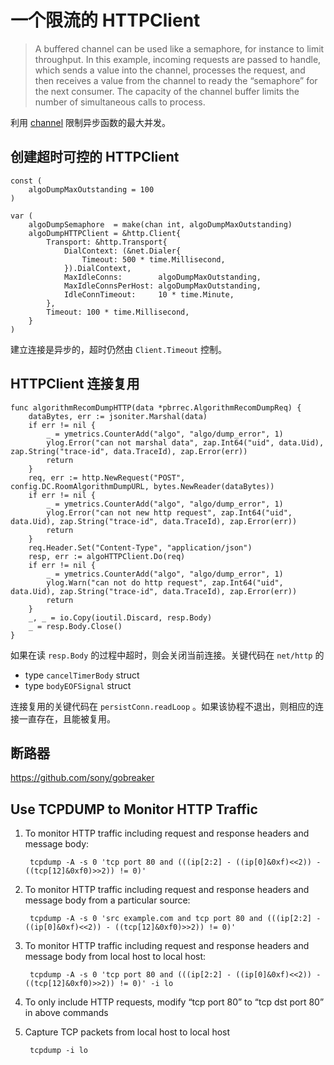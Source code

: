 # 一个限流的 HTTPClient

> A buffered channel can be used like a semaphore, for instance to limit throughput. In this example, incoming requests are passed to handle, which sends a value into the channel, processes the request, and then receives a value from the channel to ready the “semaphore” for the next consumer. The capacity of the channel buffer limits the number of simultaneous calls to process.

利用 [channel](https://golang.org/doc/effective_go.html#channels) 限制异步函数的最大并发。 

## 创建超时可控的 HTTPClient

```
const (
	algoDumpMaxOutstanding = 100
)

var (
	algoDumpSemaphore  = make(chan int, algoDumpMaxOutstanding)
	algoDumpHTTPClient = &http.Client{
		Transport: &http.Transport{
			DialContext: (&net.Dialer{
				Timeout: 500 * time.Millisecond,
			}).DialContext,
			MaxIdleConns:        algoDumpMaxOutstanding,
			MaxIdleConnsPerHost: algoDumpMaxOutstanding,
			IdleConnTimeout:     10 * time.Minute,
		},
		Timeout: 100 * time.Millisecond,
	}
)
```

建立连接是异步的，超时仍然由 `Client.Timeout` 控制。

## HTTPClient 连接复用

```
func algorithmRecomDumpHTTP(data *pbrrec.AlgorithmRecomDumpReq) {
	dataBytes, err := jsoniter.Marshal(data)
	if err != nil {
		_ = ymetrics.CounterAdd("algo", "algo/dump_error", 1)
		ylog.Error("can not marshal data", zap.Int64("uid", data.Uid), zap.String("trace-id", data.TraceId), zap.Error(err))
		return
	}
	req, err := http.NewRequest("POST", config.DC.RoomAlgorithmDumpURL, bytes.NewReader(dataBytes))
	if err != nil {
		_ = ymetrics.CounterAdd("algo", "algo/dump_error", 1)
		ylog.Error("can not new http request", zap.Int64("uid", data.Uid), zap.String("trace-id", data.TraceId), zap.Error(err))
		return
	}
	req.Header.Set("Content-Type", "application/json")
	resp, err := algoHTTPClient.Do(req)
	if err != nil {
		_ = ymetrics.CounterAdd("algo", "algo/dump_error", 1)
		ylog.Warn("can not do http request", zap.Int64("uid", data.Uid), zap.String("trace-id", data.TraceId), zap.Error(err))
		return
	}
	_, _ = io.Copy(ioutil.Discard, resp.Body)
	_ = resp.Body.Close()
}
```

如果在读 `resp.Body` 的过程中超时，则会关闭当前连接。关键代码在 `net/http` 的

* type `cancelTimerBody` struct
* type `bodyEOFSignal` struct
  
连接复用的关键代码在 `persistConn.readLoop` 。如果该协程不退出，则相应的连接一直存在，且能被复用。

## 断路器

https://github.com/sony/gobreaker

## Use TCPDUMP to Monitor HTTP Traffic

1. To monitor HTTP traffic including request and response headers and message body:

        tcpdump -A -s 0 'tcp port 80 and (((ip[2:2] - ((ip[0]&0xf)<<2)) - ((tcp[12]&0xf0)>>2)) != 0)'

1. To monitor HTTP traffic including request and response headers and message body from a particular source:

        tcpdump -A -s 0 'src example.com and tcp port 80 and (((ip[2:2] - ((ip[0]&0xf)<<2)) - ((tcp[12]&0xf0)>>2)) != 0)'

1. To monitor HTTP traffic including request and response headers and message body from local host to local host:

        tcpdump -A -s 0 'tcp port 80 and (((ip[2:2] - ((ip[0]&0xf)<<2)) - ((tcp[12]&0xf0)>>2)) != 0)' -i lo

1. To only include HTTP requests, modify “tcp port 80” to “tcp dst port 80” in above commands

1. Capture TCP packets from local host to local host

        tcpdump -i lo
